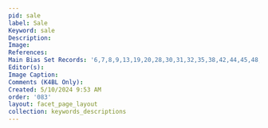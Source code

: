 ```yaml
---
pid: sale
label: Sale
Keyword: sale
Description: 
Image: 
References: 
Main Bias Set Records: '6,7,8,9,13,19,20,28,30,31,32,35,38,42,44,45,48,49,52,54,55,63,66,74,77,80,81,89,94,103,105,113,115,123,125,142,143,154,156,185,186,187,191,195,201,202,203,208,209,212,237,266,279,284,286,325,326'
Editor(s): 
Image Caption: 
Comments (K4BL Only): 
Created: 5/10/2024 9:53 AM
order: '083'
layout: facet_page_layout
collection: keywords_descriptions
---
```

